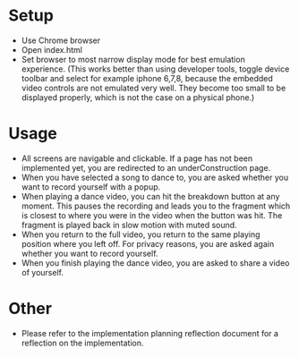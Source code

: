 # Setup

- Use Chrome browser
- Open index.html
- Set browser to most narrow display mode for best emulation experience. (This works better than using developer tools, toggle device toolbar and select for example iphone 6,7,8, because the embedded video controls are not emulated very well. They become too small to be displayed properly, which is not the case on a physical phone.)

# Usage

- All screens are navigable and clickable. If a page has not been implemented yet, you are redirected to an underConstruction page.
- When you have selected a song to dance to, you are asked whether you want to record yourself with a popup.
- When playing a dance video, you can hit the breakdown button at any moment. This pauses the recording and leads you to the fragment which is closest to where you were in the video when the button was hit. The fragment is played back in slow motion with muted sound. 
- When you return to the full video, you return to the same playing position where you left off. For privacy reasons, you are asked again whether you want to record yourself. 
- When you finish playing the dance video, you are asked to share a video of yourself.


# Other
- Please refer to the implementation planning reflection document for a reflection on the implementation.
